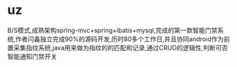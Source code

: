 # uz
B/S模式,成熟架构spring-mvc+spring+ibatis+mysql,完成的第一款智能门禁系统,作者闫鑫独立完成90%的源码开发,历时80多个工作日,并且协同android作为前置采集指纹系统,java用来做为指纹的的匹配和记录,通过CRUD的逻辑性,判断可否智能通知门禁开关
